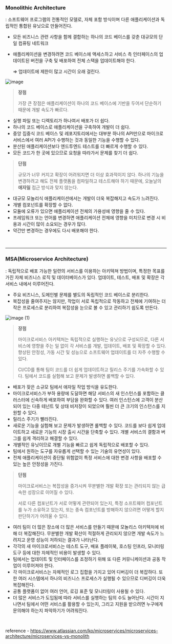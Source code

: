 ### Monolithic Architecture

: 소프트웨어 프로그램의 전통적인 모델로, 자체 포함 방식이며 다른 애플리케이션과 독립적인 통합된 유닛으로 만들어진다.

- 모든 비즈니스 관련 사항을 함께 결합하는 하나의 코드 베이스를 갖춘 대규모의 단일 컴퓨팅 네트워크
- 애플리케이션을 변경하려면 코드 베이스에 액세스하고 서비스 측 인터페이스의 업데이트된 버전을 구축 및 배포하여 전체 스택을 업데이트해야 한다.
    
    ⇒ 업데이트에 제한이 많고 시간이 오래 걸린다.
    

![image](https://github.com/user-attachments/assets/1b3d3f9e-afde-4cf9-84ce-85463b375165)

> **장점**
>
> 가장 큰 장점은 애플리케이션이 하나의 코드 베이스에 기반을 두어서 단순하기 때문에 개발 속도가 빠르다.

- 실행 파일 또는 디렉토리가 하나여서 배포가 더 쉽다.
- 하나의 코드 베이스로 애플리케이션을 구축하여 개발이 더 쉽다.
- 중앙 집중식 코드 베이스 및 레포지토리에서는 대부분 하나의 API만으로 마이크로서비스에서 여러 API가 수행하는 것과 동일한 기능을 수행할 수 있다.
- 분산된 애플리케이션보다 엔드투엔드 테스트를 더 빠르게 수행할 수 있다.
- 모든 코드가 한 곳에 있으므로 요청을 따라가서 문제를 찾기 더 쉽다.

> **단점**
>
> 규모가 너무 커지고 확장이 어려워지면 더 이상 효과적이지 않다. 하나의 기능을 변경하려고 해도 전체 플랫폼을 컴파일하고 테스트해야 하기 때문에, 오늘날의 **애자일** 접근 방식과 맞지 않는다.

- 대규모 모놀리식 애플리케이션에서는 개발이 더욱 복잡해지고 속도가 느려진다.
- 개별 컴포넌트를 확장할 수 없다.
- 모듈에 오류가 있으면 애플리케이션 전체의 가용성에 영향을 줄 수 있다.
- 프레임워크 또는 언어를 변경하면 애플리케이션 전체에 영향을 미치므로 변경 시 비용과 시간이 많이 소요되는 경우가 많다.
- 약간만 변경하는 경우에도 다시 배포해야 한다.

<br>

---

### MSA(Microservice Architecture)

: 독립적으로 배포 가능한 일련의 서비스를 이용하는 아키텍쳐 방법이며, 특정한 목표를 가진 자체 비즈니스 로직 및 데이터베이스가 있다. 업데이트, 테스트, 배포 및 확장은 각 서비스 내에서 이루어진다.

- 주요 비즈니스, 도메인별 문제를 별도의 독립적인 코드 베이스로 분리한다.
- 복잡성을 줄여주지는 않지만, 작업이 서로 독립적으로 작동하고 전체에 기여하는 더 작은 프로세스로 분리하여 복잡성을 눈으로 볼 수 있고 관리하기 쉽도록 만든다.

![image (1)](https://github.com/user-attachments/assets/a6b88d3e-a640-48cf-8b01-a8b4b4bd09e0)

> **장점**
>
> 마이크로서비스 아키텍처는 독립적으로 실행하는 유닛으로 구성되므로, 다른 서비스에 영향을 주는 일 없이 각 서비스를 개발, 업데이트, 배포 및 확장할 수 있다. 향상된 안정성, 가동 시간 및 성능으로 소프트웨어 업데이트를 더 자주 수행할 수 있다.
>
> CI/CD를 통해 팀이 코드를 더 쉽게 업데이트하고 릴리스 주기를 가속화할 수 있다. 팀에서 코드를 실험해 보고 문제가 발생하면 롤백할 수 있다.

- 배포가 잦은 소규모 팀에서 애자일 작업 방식을 유도한다.
- 마이크로서비스가 부하 용량에 도달하면 해당 서비스의 새 인스턴스를 포함하는 클러스터에 신속하게 배포하여 부담을 완화할 수 있다. 여러 인스턴스에 고객이 분산되어 있는 다중 테넌트 및 상태 비저장이 되었으며 훨씬 더 큰 크기의 인스턴스를 지원할 수 있다.
- 릴리스 주기가 빨라진다.
- 새로운 기능을 실험해 보고 문제가 발생하면 롤백할 수 있다. 코드를 보다 쉽게 업데이트하고 새로운 기능의 시장 출시 시간을 단축할 수 있다. 개별 서비스의 결함과 버그를 쉽게 격리하고 해결할 수 있다.
- 개별적인 유닛이므로 개별 기능을 빠르고 쉽게 독립적으로 배포할 수 있다.
- 팀에서 원하는 도구를 자유롭게 선택할 수 있는 기술의 유연성이 있다.
- 전체 애플리케이션이 중단될 위험없이 특정 서비스에 대한 변경 사항을 배포할 수 있는 높은 안정성을 가진다.

> **단점**
>
> 마이크로서비스는 복잡성을 증가시켜 무분별한 개발 확장 또는 관리되지 않는 급속한 성장으로 이어질 수 있다.
>
> 서로 다른 컴포넌트가 서로 어떻게 관련되어 있는지, 특정 소프트웨어 컴포넌트를 누가 소유하고 있는지, 또는 종속 컴포넌트를 방해하지 않으려면 어떻게 할지 판단하기가 어려울 수 있다. 

- 여러 팀이 더 많은 장소에 더 많은 서비스를 만들기 때문에 모놀리스 아키텍처에 비해 더 복잡해진다. 무분별한 개발 확산이 적절하게 관리되지 않으면 개발 속도가 느려지고 운영 성능이 저하되는 결과가 나타난다.
- 각각의 새 마이크로서비스는 테스트 도구, 배포 플레이북, 호스팅 인프라, 모니터링 도구 등에 대한 자체적인 비용이 발생할 수 있다.
- 팀에서는 업데이트 및 인터페이스를 조정하기 위해 또 다른 커뮤니케이션과 공동 작업이 이루어져야 한다.
- 각 마이크로서비스는 자체적인 로그 집합을 가지고 있어 디버깅이 더 복잡하다. 또한 여러 시스템에서 하나의 비즈니스 프로세스가 실행될 수 있으므로 디버깅이 더욱 복잡해진다.
- 공통 플랫폼이 없어 여러 언어, 로깅 표준 및 모니터링이 사용될 수 있다.
- 더 많은 서비스가 도입됨에 따라 서비스를 실행하는 팀의 수도 늘어난다. 시간이 지나면서 팀에서 어떤 서비스를 활용할 수 있는지, 그리고 지원을 받으려면 누구에게 문의해야 하는지 파악하기가 어려워진다.

<br>

reference - https://www.atlassian.com/ko/microservices/microservices-architecture/microservices-vs-monolith